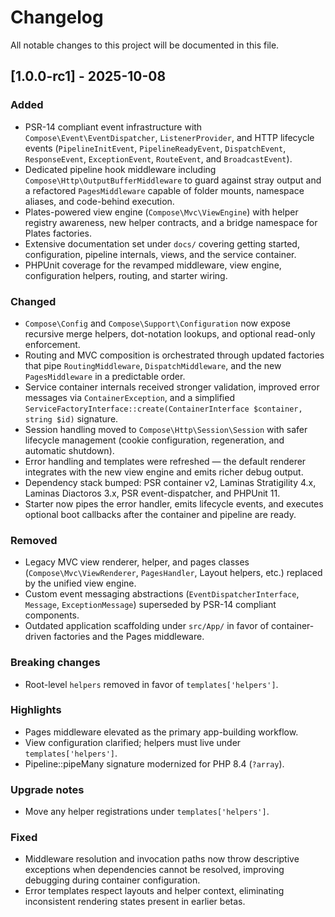 # Changelog

All notable changes to this project will be documented in this file.

## [1.0.0-rc1] - 2025-10-08

### Added
- PSR-14 compliant event infrastructure with `Compose\Event\EventDispatcher`, `ListenerProvider`, and HTTP lifecycle events (`PipelineInitEvent`, `PipelineReadyEvent`, `DispatchEvent`, `ResponseEvent`, `ExceptionEvent`, `RouteEvent`, and `BroadcastEvent`).
- Dedicated pipeline hook middleware including `Compose\Http\OutputBufferMiddleware` to guard against stray output and a refactored `PagesMiddleware` capable of folder mounts, namespace aliases, and code-behind execution.
- Plates-powered view engine (`Compose\Mvc\ViewEngine`) with helper registry awareness, new helper contracts, and a bridge namespace for Plates factories.
- Extensive documentation set under `docs/` covering getting started, configuration, pipeline internals, views, and the service container.
- PHPUnit coverage for the revamped middleware, view engine, configuration helpers, routing, and starter wiring.

### Changed
- `Compose\Config` and `Compose\Support\Configuration` now expose recursive merge helpers, dot-notation lookups, and optional read-only enforcement.
- Routing and MVC composition is orchestrated through updated factories that pipe `RoutingMiddleware`, `DispatchMiddleware`, and the new `PagesMiddleware` in a predictable order.
- Service container internals received stronger validation, improved error messages via `ContainerException`, and a simplified `ServiceFactoryInterface::create(ContainerInterface $container, string $id)` signature.
- Session handling moved to `Compose\Http\Session\Session` with safer lifecycle management (cookie configuration, regeneration, and automatic shutdown).
- Error handling and templates were refreshed — the default renderer integrates with the new view engine and emits richer debug output.
- Dependency stack bumped: PSR container v2, Laminas Stratigility 4.x, Laminas Diactoros 3.x, PSR event-dispatcher, and PHPUnit 11.
- Starter now pipes the error handler, emits lifecycle events, and executes optional boot callbacks after the container and pipeline are ready.

### Removed
- Legacy MVC view renderer, helper, and pages classes (`Compose\Mvc\ViewRenderer`, `PagesHandler`, Layout helpers, etc.) replaced by the unified view engine.
- Custom event messaging abstractions (`EventDispatcherInterface`, `Message`, `ExceptionMessage`) superseded by PSR-14 compliant components.
- Outdated application scaffolding under `src/App/` in favor of container-driven factories and the Pages middleware.

### Breaking changes
- Root-level `helpers` removed in favor of `templates['helpers']`.

### Highlights
- Pages middleware elevated as the primary app-building workflow.
- View configuration clarified; helpers must live under `templates['helpers']`.
- Pipeline::pipeMany signature modernized for PHP 8.4 (`?array`).

### Upgrade notes
- Move any helper registrations under `templates['helpers']`.

### Fixed
- Middleware resolution and invocation paths now throw descriptive exceptions when dependencies cannot be resolved, improving debugging during container configuration.
- Error templates respect layouts and helper context, eliminating inconsistent rendering states present in earlier betas.

